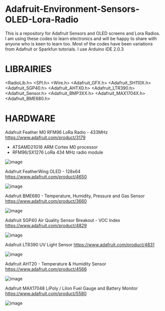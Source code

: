 # Adafruit-Environment-Sensors-OLED-Lora-Radio
This is a repository for Adafruit Sensors and OLED screens and Lora Radios. 
I am using these codes to learn electronics and will be happy to share with anyone who is keen to learn too. 
Most of the codes have been variations from Adafruit or Sparkfun tutorials. 
I use Arduino IDE 2.0.3

# LIBRAIRIES

<RadioLib.h>
<SPI.h>
<Wire.h>
<Adafruit_GFX.h>
<Adafruit_SH110X.h>
<Adafruit_SGP40.h>
<Adafruit_AHTX0.h>
<Adafruit_LTR390.h>
<Adafruit_Sensor.h>
<Adafruit_BMP3XX.h>
<Adafruit_MAX1704X.h>
<Adafruit_BME680.h>

# HARDWARE 
Adafruit Feather M0 RFM96 LoRa Radio - 433MHz https://www.adafruit.com/product/3179
- ATSAMD21G18 ARM Cortex M0 processor
- RFM96/SX1276 LoRa 434 MHz radio module

![image](https://user-images.githubusercontent.com/73180217/206729455-a56f2dd0-c61f-422c-ac5c-d0a99e7fd147.png)

Adafruit FeatherWing OLED - 128x64 https://www.adafruit.com/product/4650

![image](https://user-images.githubusercontent.com/73180217/206730524-5f521dc2-0b15-44bf-a2a7-387068eed740.png)

Adafruit BME680 - Temperature, Humidity, Pressure and Gas Sensor https://www.adafruit.com/product/3660

![image](https://user-images.githubusercontent.com/73180217/206730860-c7f5cd9e-4475-44c6-b943-dd60aa543b3f.png)

Adafruit SGP40 Air Quality Sensor Breakout - VOC Index https://www.adafruit.com/product/4829

![image](https://user-images.githubusercontent.com/73180217/206731273-9ee6fde7-151b-4420-8f98-6b896c3e2b88.png)

Adafruit LTR390 UV Light Sensor https://www.adafruit.com/product/4831 

![image](https://user-images.githubusercontent.com/73180217/206731459-d5bd9768-e8da-4a38-a96d-7df0752e215d.png)

Adafruit AHT20 - Temperature & Humidity Sensor https://www.adafruit.com/product/4566

![image](https://user-images.githubusercontent.com/73180217/206731584-d48c9e03-e3ec-4fa3-9c96-1ed6ae24a3cf.png)

Adafruit MAX17048 LiPoly / LiIon Fuel Gauge and Battery Monitor https://www.adafruit.com/product/5580 

![image](https://user-images.githubusercontent.com/73180217/206731792-31d202ee-bd53-44dc-b13c-2598ab63e41e.png)
 

